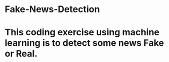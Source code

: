 # Fake-News-Detection

# This coding exercise using machine learning is to detect some news Fake or Real. 
